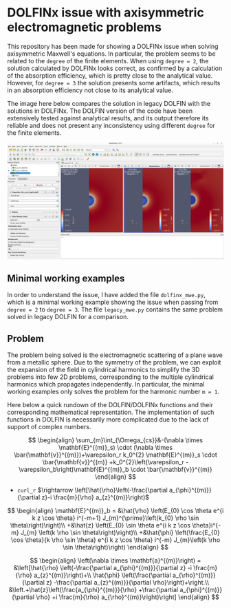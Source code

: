 # DOLFINx issue with axisymmetric electromagnetic problems

This repository has been made for showing a DOLFINx issue when solving
axisymmetric Maxwell's equations. In particular, the problem seems to be related
to the `degree` of the finite elements. When using `degree = 2`, the solution
calculated by DOLFINx looks correct, as confirmed by a calculation of the
absorption efficiency, which is pretty close to the analytical value. However,
for `degree = 3` the solution presents some artifacts, which results in
an absorption efficiency not close to its analytical value.  

The image here below compares the solution in legacy DOLFIN with
the solutions in DOLFINx. The DOLFIN version of the code have been
extensively tested against analytical results, and its output therefore its
reliable and does not present any inconsistency using different `degree` for
the finite elements.

![image](comparison.png)

## Minimal working examples

In order to understand the issue, I have added the file `dolfinx_mwe.py`, which
is a minimal working example showing the issue when passing from `degree = 2` to
`degree = 3`. The file `legacy_mwe.py` contains the same problem solved in
legacy DOLFIN for a comparison.

## Problem

The problem being solved is the electromagnetic scattering of a plane wave
from a metallic sphere. Due to the symmetry of the problem,
we can exploit the expansion of the field in cylindrical harmonics to simplify
the 3D problems into few 2D problems, corresponding to the multiple cylindrical
harmonics which propagates independently. In particular, the
minimal working examples only solves the problem for the harmonic number `m = 1`.

Here below a quick rundown of the DOLFIN/DOLFINx functions and their corresponding
mathematical representation. The implementation of such functions in DOLFIN is
necessarily more complicated due to the lack of support of complex numbers.

$$
\begin{align}
\sum_{m}\int_{\Omega_{cs}}&-(\nabla \times \mathbf{E}^{(m)}_s)
\cdot (\nabla \times \bar{\mathbf{v}}^{(m)})+\varepsilon_r k_0^{2}
\mathbf{E}^{(m)}_s \cdot \bar{\mathbf{v}}^{(m)}
+k_0^{2}\left(\varepsilon_r
-\varepsilon_b\right)\mathbf{E}^{(m)}_b \cdot \bar{\mathbf{v}}^{(m)}
\end{align}
$$

- `curl_r` $\rightarrow \left[\hat{\rho}\left(-\frac{\partial a_{\phi}^{(m)}}{\partial z}-i \frac{m}{\rho} a_{z}^{(m)}\right)$

$$
\begin{align}
\mathbf{E}^{(m)}_b = &\hat{\rho} \left(E_{0} \cos \theta
e^{i k z \cos \theta} i^{-m+1} J_{m}^{\prime}\left(k_{0} \rho \sin
\theta\right)\right)\\
+&\hat{z} \left(E_{0} \sin \theta e^{i k z \cos \theta}i^{-m} J_{m}
\left(k \rho \sin \theta\right)\right)\\
+&\hat{\phi} \left(\frac{E_{0} \cos \theta}{k \rho \sin \theta}
e^{i k z \cos \theta} i^{-m} J_{m}\left(k \rho \sin \theta\right)\right)
\end{align}
$$

$$
\begin{align}
\left(\nabla \times \mathbf{a}^{(m)}\right) = &\left[\hat{\rho}
\left(-\frac{\partial a_{\phi}^{(m)}}{\partial z}
-i \frac{m}{\rho} a_{z}^{(m)}\right)+\\ \hat{\phi}
\left(\frac{\partial a_{\rho}^{(m)}}{\partial z}
-\frac{\partial a_{z}^{(m)}}{\partial \rho}\right)+\right.\\
&\left.+\hat{z}\left(\frac{a_{\phi}^{(m)}}{\rho}
+\frac{\partial a_{\phi}^{(m)}}{\partial \rho}
+i \frac{m}{\rho} a_{\rho}^{(m)}\right)\right]
\end{align}
$$
